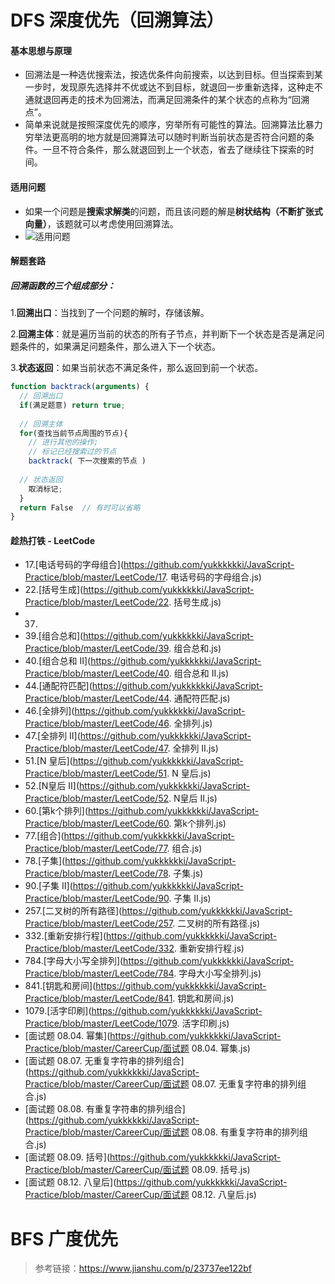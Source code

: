# DFS 深度优先（回溯算法）

#### 基本思想与原理

- 回溯法是一种选优搜索法，按选优条件向前搜索，以达到目标。但当探索到某一步时，发现原先选择并不优或达不到目标，就退回一步重新选择，这种走不通就退回再走的技术为回溯法，而满足回溯条件的某个状态的点称为“回溯点”。
- 简单来说就是按照深度优先的顺序，穷举所有可能性的算法。回溯算法比暴力穷举法更高明的地方就是回溯算法可以随时判断当前状态是否符合问题的条件。一旦不符合条件，那么就退回到上一个状态，省去了继续往下探索的时间。

#### 适用问题

- 如果一个问题是**搜索求解类**的问题，而且该问题的解是**树状结构（不断扩张式向量）**，该题就可以考虑使用回溯算法。
- ![适用问题](https://upload-images.jianshu.io/upload_images/21037462-49de2fc46c6968d3?imageMogr2/auto-orient/strip|imageView2/2/w/909)

#### 解题套路

##### 回溯函数的三个组成部分：

1.**回溯出口**：当找到了一个问题的解时，存储该解。

2.**回溯主体**：就是遍历当前的状态的所有子节点，并判断下一个状态是否是满足问题条件的，如果满足问题条件，那么进入下一个状态。

3.**状态返回**：如果当前状态不满足条件，那么返回到前一个状态。

```javascript
function backtrack(arguments) {
  // 回溯出口
  if(满足题意) return true;
  
  // 回溯主体
  for(查找当前节点周围的节点){
    // 进行其他的操作;
    // 标记已经搜索过的节点
    backtrack( 下一次搜索的节点 )
    
  // 状态返回
    取消标记;
  }
  return False  // 有时可以省略    
}
```

#### 趁热打铁 - LeetCode

- 17.[电话号码的字母组合](https://github.com/yukkkkkki/JavaScript-Practice/blob/master/LeetCode/17. 电话号码的字母组合.js)
- 22.[括号生成](https://github.com/yukkkkkki/JavaScript-Practice/blob/master/LeetCode/22. 括号生成.js)
- 37.
- 39.[组合总和](https://github.com/yukkkkkki/JavaScript-Practice/blob/master/LeetCode/39. 组合总和.js)
- 40.[组合总和 II](https://github.com/yukkkkkki/JavaScript-Practice/blob/master/LeetCode/40. 组合总和 II.js)
- 44.[通配符匹配](https://github.com/yukkkkkki/JavaScript-Practice/blob/master/LeetCode/44. 通配符匹配.js)
- 46.[全排列](https://github.com/yukkkkkki/JavaScript-Practice/blob/master/LeetCode/46. 全排列.js)
- 47.[全排列 II](https://github.com/yukkkkkki/JavaScript-Practice/blob/master/LeetCode/47. 全排列 II.js)
- 51.[N 皇后](https://github.com/yukkkkkki/JavaScript-Practice/blob/master/LeetCode/51. N 皇后.js)
- 52.[N皇后 II](https://github.com/yukkkkkki/JavaScript-Practice/blob/master/LeetCode/52. N皇后 II.js)
- 60.[第k个排列](https://github.com/yukkkkkki/JavaScript-Practice/blob/master/LeetCode/60. 第k个排列.js)
- 77.[组合](https://github.com/yukkkkkki/JavaScript-Practice/blob/master/LeetCode/77. 组合.js)
- 78.[子集](https://github.com/yukkkkkki/JavaScript-Practice/blob/master/LeetCode/78. 子集.js)
- 90.[子集 II](https://github.com/yukkkkkki/JavaScript-Practice/blob/master/LeetCode/90. 子集 II.js)
- 257.[二叉树的所有路径](https://github.com/yukkkkkki/JavaScript-Practice/blob/master/LeetCode/257. 二叉树的所有路径.js)
- 332.[重新安排行程](https://github.com/yukkkkkki/JavaScript-Practice/blob/master/LeetCode/332. 重新安排行程.js)
- 784.[字母大小写全排列](https://github.com/yukkkkkki/JavaScript-Practice/blob/master/LeetCode/784. 字母大小写全排列.js)
- 841.[钥匙和房间](https://github.com/yukkkkkki/JavaScript-Practice/blob/master/LeetCode/841. 钥匙和房间.js)
- 1079.[活字印刷](https://github.com/yukkkkkki/JavaScript-Practice/blob/master/LeetCode/1079. 活字印刷.js)
- [面试题 08.04. 幂集](https://github.com/yukkkkkki/JavaScript-Practice/blob/master/CareerCup/面试题 08.04. 幂集.js)
- [面试题 08.07. 无重复字符串的排列组合](https://github.com/yukkkkkki/JavaScript-Practice/blob/master/CareerCup/面试题 08.07. 无重复字符串的排列组合.js)
- [面试题 08.08. 有重复字符串的排列组合](https://github.com/yukkkkkki/JavaScript-Practice/blob/master/CareerCup/面试题 08.08. 有重复字符串的排列组合.js)
- [面试题 08.09. 括号](https://github.com/yukkkkkki/JavaScript-Practice/blob/master/CareerCup/面试题 08.09. 括号.js)
- [面试题 08.12. 八皇后](https://github.com/yukkkkkki/JavaScript-Practice/blob/master/CareerCup/面试题 08.12. 八皇后.js)

# BFS 广度优先



> 参考链接：https://www.jianshu.com/p/23737ee122bf